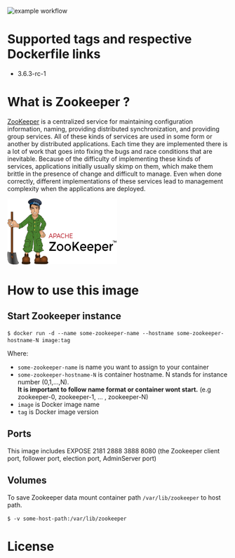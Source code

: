 ![example workflow](https://github.com/dalmatialab/zookeeper/actions/workflows/main.yml/badge.svg)

# Supported tags and respective Dockerfile links

 - 3.6.3-rc-1

# What is Zookeeper ? 

[ZooKeeper](https://zookeeper.apache.org/) is a centralized service for maintaining configuration information, naming, providing distributed synchronization, and providing group services. All of these kinds of services are used in some form or another by distributed applications. Each time they are implemented there is a lot of work that goes into fixing the bugs and race conditions that are inevitable. Because of the difficulty of implementing these kinds of services, applications initially usually skimp on them, which make them brittle in the presence of change and difficult to manage. Even when done correctly, different implementations of these services lead to management complexity when the applications are deployed.

<img src="https://github.com/dalmatialab/zookeeper/blob/0ed4fa437c993300657ae34a5896674b75ba6ac2/logo.png?raw=true" width="250" height="150">

# How to use this image

## Start Zookeeper instance

    $ docker run -d --name some-zookeeper-name --hostname some-zookeeper-hostname-N image:tag

Where:

 - `some-zookeeper-name` is name you want to assign to your container
 - `some-zookeeper-hostname-N` is container hostname. N stands for instance number (0,1,...,N).  
   **It is important to follow name format or container wont start.** (e.g zookeeper-0, zookeeper-1, ... , zookeeper-N)
 - `image` is Docker image name
 - `tag` is Docker image version

## Ports

This image includes EXPOSE 2181 2888 3888 8080 (the Zookeeper client port, follower port, election port, AdminServer port)

## Volumes

To save Zookeeper data mount container path `/var/lib/zookeeper` to host path.

    $ -v some-host-path:/var/lib/zookeeper

# License

